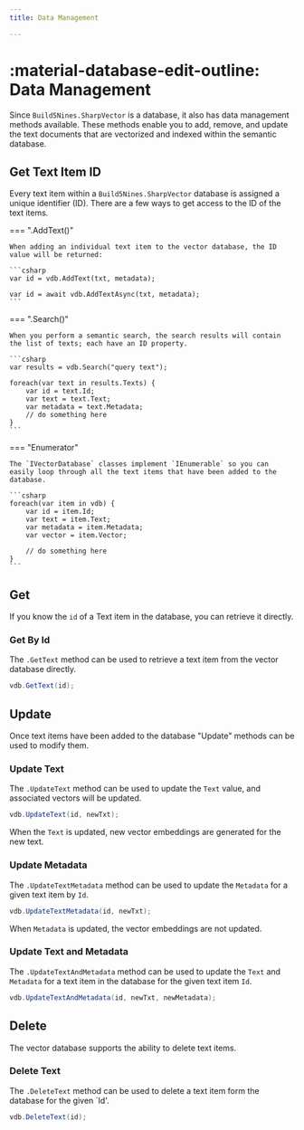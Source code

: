 ```yaml
---
title: Data Management

---
```

# :material-database-edit-outline: Data Management

Since `Build5Nines.SharpVector` is a database, it also has data management methods available. These methods enable you to add, remove, and update the text documents that are vectorized and indexed within the semantic database.

## Get Text Item ID

Every text item within a `Build5Nines.SharpVector` database is assigned a unique identifier (ID). There are a few ways to get access to the ID of the text items.

=== ".AddText()"

    When adding an individual text item to the vector database, the ID value will be returned:

    ```csharp
    var id = vdb.AddText(txt, metadata);

    var id = await vdb.AddTextAsync(txt, metadata);
    ```

=== ".Search()"

    When you perform a semantic search, the search results will contain the list of texts; each have an ID property.

    ```csharp
    var results = vdb.Search("query text");

    foreach(var text in results.Texts) {
        var id = text.Id;
        var text = text.Text;
        var metadata = text.Metadata;
        // do something here    
    }
    ```

=== "Enumerator"

    The `IVectorDatabase` classes implement `IEnumerable` so you can easily loop through all the text items that have been added to the database.

    ```csharp
    foreach(var item in vdb) {
        var id = item.Id;
        var text = item.Text;
        var metadata = item.Metadata;
        var vector = item.Vector;

        // do something here
    }
    ```

## Get

If you know the `id` of a Text item in the database, you can retrieve it directly.

### Get By Id

The `.GetText` method can be used to retrieve a text item from the vector database directly.

```csharp
vdb.GetText(id);
```

## Update

Once text items have been added to the database "Update" methods can be used to modify them.

### Update Text

The `.UpdateText` method can be used to update the `Text` value, and associated vectors will be updated.

```csharp
vdb.UpdateText(id, newTxt);
```

When the `Text` is updated, new vector embeddings are generated for the new text.

### Update Metadata

The `.UpdateTextMetadata` method can be used to update the `Metadata` for a given text item by `Id`.

```csharp
vdb.UpdateTextMetadata(id, newTxt);
```

When `Metadata` is updated, the vector embeddings are not updated.

### Update Text and Metadata

The `.UpdateTextAndMetadata` method can be used to update the `Text` and `Metadata` for a text item in the database for the given text item `Id`.

```csharp
vdb.UpdateTextAndMetadata(id, newTxt, newMetadata);
```

## Delete

The vector database supports the ability to delete text items.

### Delete Text

The `.DeleteText` method can be used to delete a text item form the database for the given `Id'.

```csharp
vdb.DeleteText(id);
```
